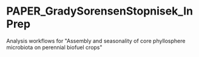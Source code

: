 # PAPER_GradySorensenStopnisek_InPrep
Analysis workflows for "Assembly and seasonality of core phyllosphere microbiota on perennial biofuel crops"
